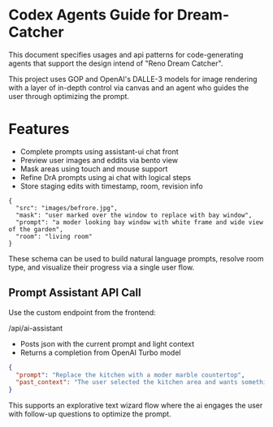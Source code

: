 # Codex Agents Guide for Dream-Catcher 

This document specifies usages and api patterns for code-generating agents that support the design intend of "Reno Dream Catcher".

This project uses GOP and OpenAI's DALLE-3 models for image rendering with a layer of in-depth control via canvas and an agent who guides the user through optimizing the prompt.

# Features

- Complete prompts using assistant-ui chat front
- Preview user images and eddits via bento view
- Mask areas using touch and mouse support
- Refine DrA prompts using ai chat with logical steps
- Store staging edits with timestamp, room, revision info
```
{
  "src": "images/befrore.jpg",
  "mask": "user marked over the window to replace with bay window",
  "prompt": "a moder looking bay window with white frame and wide view of the garden",
  "room": "living room"
}
```

These schema can be used to build natural language prompts, resolve room type, and visualize their progress via a single user flow.


## Prompt Assistant API Call

Use the custom endpoint from the frontend: 

/api/ai-assistant
- Posts json with the current prompt and light context
- Returns a completion from OpenAI Turbo model

```json
{
  "prompt": "Replace the kitchen with a moder marble countertop",
  "past_context": "The user selected the kitchen area and wants something modern"
}
```

This supports an explorative text wizard flow where the ai engages the user with follow-up questions to optimize the prompt.
